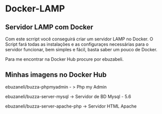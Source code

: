 # Docker-LAMP
Servidor LAMP com Docker
------------------------------------------------------------------------------------------------------------------------------------------

Com este scrript você conseguirá criar um servidor LAMP no Docker.
O Script fará todas as instalações e as configuraçes necessárias para o servidor funcionar, bem simples e fácil, basta saber um pouco de Docker.

Para me encontrar na Docker Hub procure por ebuzabeli.

Minhas imagens no Docker Hub
------------------------------
ebuzaneli/buzza-phpmyadmin - > Php my Admin

ebuzaneli/buzza-server-mysql -> Servidor de BD Mysql - 5.6

ebuzaneli/buzza-server-apache-php -> Servidor HTML Apache

